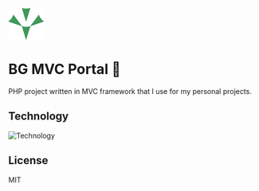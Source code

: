 ![BG MVC Portal](https://github.com/berkguclukol/bgmvcportal/blob/main/public/assets/image/icon.png?raw=true)
# BG MVC Portal 👋
PHP project written in MVC framework that I use for my personal projects.
## Technology

![Technology](https://skillicons.dev/icons?i=idea,js,html,scss,bootstrap,jquery,php,cloudflare,mysql&theme=light)

## License

MIT